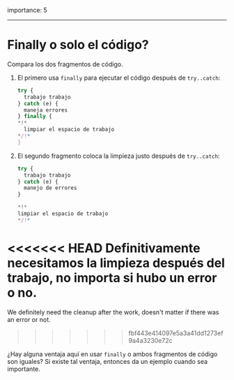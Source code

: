 importance: 5

---

# Finally o solo el código?

Compara los dos fragmentos de código.

1. El primero usa `finally` para ejecutar el código después de `try..catch`:

    ```js
    try {
      trabajo trabajo
    } catch (e) {
      maneja errores
    } finally {
    *!*
      limpiar el espacio de trabajo
    */!*
    }
    ```
2. El segundo fragmento coloca la limpieza justo después de `try..catch`:

    ```js
    try {
      trabajo trabajo
    } catch (e) {
      manejo de errores
    }

    *!*
    limpiar el espacio de trabajo
    */!*
    ```

<<<<<<< HEAD
Definitivamente necesitamos la limpieza después del trabajo, no importa si hubo un error o no.
=======
We definitely need the cleanup after the work, doesn't matter if there was an error or not.
>>>>>>> fbf443e414097e5a3a41dd1273ef9a4a3230e72c

¿Hay alguna ventaja aquí en usar `finally` o ambos fragmentos de código son iguales? Si existe tal ventaja, entonces da un ejemplo cuando sea importante.
